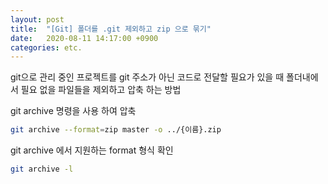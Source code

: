 ```yaml
---
layout: post
title:  "[Git] 폴더를 .git 제외하고 zip 으로 묶기"
date:   2020-08-11 14:17:00 +0900
categories: etc.
---
```


git으로 관리 중인 프로젝트를 git 주소가 아닌 코드로 전달할 필요가 있을 때 폴더내에서 필요 없을 파일들을 제외하고 압축 하는 방법

git archive 명령을 사용 하여 압축

```bash
git archive --format=zip master -o ../{이름}.zip
```

git archive 에서 지원하는 format 형식 확인
```bash
git archive -l
```